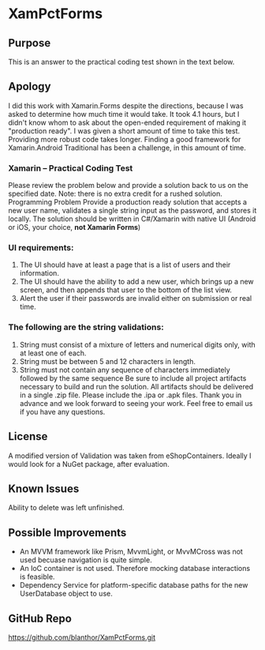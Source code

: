 # XamPctForms
## Purpose
This is an answer to the practical coding test shown in the text below.
## Apology
 I did this work with Xamarin.Forms despite the directions, because I was asked to determine how much time it would take. It took 4.1 hours, but I didn't know whom to ask about the open-ended requirement of making it "production ready". I was given a short amount of time to take this test. Providing more robust code takes longer. Finding a good framework for Xamarin.Android Traditional has been a challenge, in this amount of time.
### Xamarin – Practical Coding Test
Please review the problem below and provide a solution back to us on the specified date.
Note: there is no extra credit for a rushed solution.
Programming Problem
Provide a production ready solution that accepts a new user name, validates a single string input as the password, and
stores it locally. The solution should be written in C#/Xamarin with native UI (Android or iOS, your choice, **not Xamarin Forms**)
### UI requirements:
1. The UI should have at least a page that is a list of users and their information.
2. The UI should have the ability to add a new user, which brings up a new screen, and then appends that user to the
bottom of the list view.
3. Alert the user if their passwords are invalid either on submission or real time.
### The following are the string validations:
1. String must consist of a mixture of letters and numerical digits only, with at least one of each.
2. String must be between 5 and 12 characters in length.
3. String must not contain any sequence of characters immediately followed by the same sequence
Be sure to include all project artifacts necessary to build and run the solution.
All artifacts should be delivered in a single .zip file. Please include the .ipa or .apk files.
Thank you in advance and we look forward to seeing your work. Feel free to email us if you have any questions.
## License
A modified version of Validation was taken from eShopContainers. Ideally I would look for a NuGet package, after evaluation.

## Known Issues
Ability to delete was left unfinished.

## Possible Improvements
* An MVVM framework like Prism, MvvmLight, or MvvMCross was not used becuase navigation is quite simple.
* An IoC container is not used. Therefore mocking database interactions is feasible.
* Dependency Service for platform-specific database paths for the new UserDatabase object to use.

## GitHub Repo 
https://github.com/blanthor/XamPctForms.git
